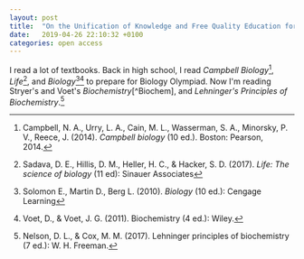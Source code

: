 ```yaml
---
layout: post
title:  "On the Unification of Knowledge and Free Quality Education for All"
date:   2019-04-26 22:10:32 +0100
categories: open access
---
```

I read a lot of textbooks. Back in high school, I read *Campbell Biology*[^Reece], *Life*[^Sadava], and *Biology*[^Solomon][^Voet] to prepare for Biology Olympiad. Now I'm reading Stryer's and Voet's *Biochemistry*[^Biochem], and *Lehninger's Principles of Biochemistry*.[^Leh]

[^Reece]: Campbell, N. A., Urry, L. A., Cain, M. L., Wasserman, S. A., Minorsky, P. V., Reece, J. (2014). *Campbell biology* (10 ed.). Boston: Pearson, 2014.
[^Sadava]: Sadava, D. E., Hillis, D. M., Heller, H. C., & Hacker, S. D. (2017). *Life: The science of biology* (11 ed): Sinauer Associates
[^Solomon]: Solomon E., Martin D., Berg L. (2010). *Biology* (10 ed.): Cengage Learning
[^Stryer]: Berg, J. M. T., John L., Gatto, Gregory J., Stryer, Lubert. (2015). Biochemistry (8 ed.): W. H. Freeman.
[^Voet]: Voet, D., & Voet, J. G. (2011). Biochemistry (4 ed.): Wiley.
[^Leh]: Nelson, D. L., & Cox, M. M. (2017). Lehninger principles of biochemistry (7 ed.): W. H. Freeman.





